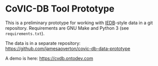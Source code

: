 # CoVIC-DB Tool Prototype

This is a preliminary prototype for working with [IEDB](http://iedb.org)-style data in a git repository. Requirements are GNU Make and Python 3 (see `requirements.txt`).

The data is in a separate repository: https://github.com/jamesaoverton/covic-db-data-prototype

A demo is here: https://cvdb.ontodev.com
